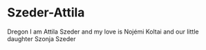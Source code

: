 # Szeder-Attila
Dregon
I am Attila Szeder and my love is Nojémi Koltai and our little daughter Szonja Szeder

